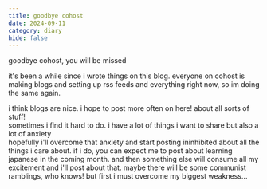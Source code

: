 ```yaml
---
title: goodbye cohost
date: 2024-09-11
category: diary
hide: false
---
```


goodbye cohost, you will be missed

it's been a while since i wrote things on this blog. everyone on cohost is making blogs and setting up rss feeds and everything right now, so im doing the same again. 

i think blogs are nice. i hope to post more often on here! about all sorts of stuff! <br>
sometimes i find it hard to do. i have a lot of things i want to share but also a lot of anxiety <br>
hopefully i'll overcome that anxiety and start posting ininhibited about all the things i care about. if i do, you can expect me to post about learning japanese in the coming month. and then something else will consume all my excitement and i'll post about that. maybe there will be some communist ramblings, who knows! but first i must overcome my biggest weakness...

